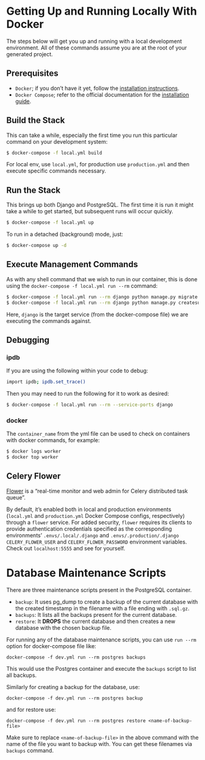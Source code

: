 # Getting Up and Running Locally With Docker

The steps below will get you up and running with a local development environment. All of these commands assume you are at the root of your generated project.

## Prerequisites

- `Docker`; if you don’t have it yet, follow the [installation instructions](https://docs.docker.com/install/#supported-platforms).
- `Docker Compose`; refer to the official documentation for the [installation guide](https://docs.docker.com/compose/install/).

## Build the Stack

This can take a while, especially the first time you run this particular command on your development system:

```bash
$ docker-compose -f local.yml build
```

For local env, use `local.yml`, for production use `production.yml` and then execute specific commands necessary.

## Run the Stack

This brings up both Django and PostgreSQL. The first time it is run it might take a while to get started, but subsequent runs will occur quickly.

```bash
$ docker-compose -f local.yml up
```

To run in a detached (background) mode, just:

```bash
$ docker-compose up -d
```

## Execute Management Commands

As with any shell command that we wish to run in our container, this is done using the `docker-compose -f local.yml run --rm` command:

```bash
$ docker-compose -f local.yml run --rm django python manage.py migrate
$ docker-compose -f local.yml run --rm django python manage.py createsuperuser
```

Here, `django` is the target service (from the docker-compose file) we are executing the commands against.

## Debugging

### ipdb

If you are using the following within your code to debug:

```bash
import ipdb; ipdb.set_trace()
```

Then you may need to run the following for it to work as desired:

```bash
$ docker-compose -f local.yml run --rm --service-ports django
```

### docker

The `container_name` from the yml file can be used to check on containers with docker commands, for example:

```bash
$ docker logs worker
$ docker top worker
```

## Celery Flower

[Flower](https://github.com/mher/flower) is a “real-time monitor and web admin for Celery distributed task queue”.

By default, it’s enabled both in local and production environments (`local.yml` and `production.yml` Docker Compose configs, respectively) through a `flower` service. For added security, `flower` requires its clients to provide authentication credentials specified as the corresponding environments’ `.envs/.local/.django` and `.envs/.production/.django` `CELERY_FLOWER_USER` and `CELERY_FLOWER_PASSWORD` environment variables. Check out `localhost:5555` and see for yourself.

# Database Maintenance Scripts

There are three maintenance scripts present in the PostgreSQL container.

- `backup`: It uses pg_dump to create a backup of the current database with the created timestamp in the filename with a file ending with `.sql.gz`.
- `backups`: It lists all the backups present for the current database.
- `restore`: It **DROPS** the current database and then creates a new database with the chosen backup file.

For running any of the database maintenance scripts, you can use `run --rm` option for docker-compose file like:

```
docker-compose -f dev.yml run --rm postgres backups
```

This would use the Postgres container and execute the `backups` script to list all backups.

Similarly for creating a backup for the database, use:

```
docker-compose -f dev.yml run --rm postgres backup
```

and for restore use:

```
docker-compose -f dev.yml run --rm postgres restore <name-of-backup-file>
```

Make sure to replace `<name-of-backup-file>` in the above command with the name of the file you want to backup with. You can get these filenames via `backups` command.
